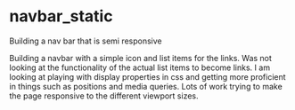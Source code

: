 # navbar_static
Building a nav bar that is semi responsive 

Building a navbar with a simple icon and list items for the links.
Was not looking at the functionality of the actual list items to become links.
I am looking at playing with display properties in css and getting more proficient in things such as positions and media queries.
Lots of work trying to make the page responsive to the different viewport sizes.
